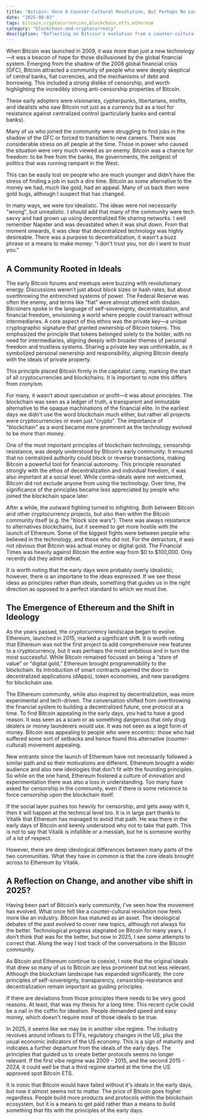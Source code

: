```yaml
---
title: "Bitcoin: Once A Counter-Cultural Revolution, But Perhaps No Longer?"
date: "2025-08-03"
tags: bitcoin,cryptocurrencies,blockchain,etfs,ethereum
category: "blockchain-and-cryptocurrency"
description: "Reflecting on Bitcoin's evolution from a counter-cultural movement born from the 2008 financial crisis to today's institutional asset class, and what this transformation means for the original ideals of decentralization."
---
```


When Bitcoin was launched in 2009, it was more than just a new technology—it was a beacon of hope for those disillusioned by the global financial system. Emerging from the shadow of the 2008 global financial crisis (GFC), Bitcoin attracted a community of people who were deeply skeptical of central banks, fiat currencies, and the mechanisms of debt and borrowing. This included a strong dislike of censorship, and worth highlighting the incredibly strong anti-censorship properties of Bitcoin.

These early adopters were visionaries, cypherpunks, libertarians, misfits, and idealists who saw Bitcoin not just as a currency but as a tool for resistance against centralized control (particularly banks and central banks).

Many of us who joined the community were struggling to find jobs in the shadow of the GFC or forced to transition to new careers. There was considerable stress on all people at the time. Those in power who caused the situation were very much viewed as an enemy. Bitcoin was a chance for freedom: to be free from the banks, the governments, the zeitgeist of politics that was running rampant in the West.

This can be easily lost on people who are much younger and didn't have the stress of finding a job in such a dire time. Bitcoin as some alternative to the money we had, much like gold, had an appeal. Many of us back then were gold bugs, although I suspect that has changed. 

In many ways, we were too idealistic. The ideas were not necessarily "wrong", but unrealistic. I should add that many of the community were tech savvy and had grown up using decentralized file sharing networks. I well remember Napster and was devastated when it was shut down. From that moment onwards, it was clear that decentralized technology was highly desireable. There was a purpose to decentralization, it wasn't a buzz phrase or a means to make money: "I don't trust you, nor do I want to trust you."


## A Community Rooted in Ideals

The early Bitcoin forums and meetups were buzzing with revolutionary energy. Discussions weren’t just about block sizes or hash rates, but about overthrowing the entrenched systems of power. The Federal Reserve was often the enemy, and terms like “fiat” were almost uttered with disdain. Bitcoiners spoke in the language of self-sovereignty, decentralization, and financial freedom, envisioning a world where people could transact without intermediaries. A core aspect of this ethos was the private key—a unique cryptographic signature that granted ownership of Bitcoin tokens. This emphasized the principle that tokens belonged solely to the holder, with no need for intermediaries, aligning deeply with broader themes of personal freedom and trustless systems. Sharing a private key was unthinkable, as it symbolized personal ownership and responsibility, aligning Bitcoin deeply with the ideals of private property.

This principle placed Bitcoin firmly in the capitalist camp, marking the start of all cryptocurrencies and blockchains. It is important to note this differs from cronyism.

For many, it wasn’t about speculation or profit—it was about principles. The blockchain was seen as a ledger of truth, a transparent and immutable alternative to the opaque machinations of the financial elite. In the earliest days we didn't use the word blockchain much either, but rather all projects were cryptocurrencies or even just "crypto". The importance of "blockchain" as a word became more prominent as the technology evolved to be more than money.

One of the most important principles of blockchain technology, censorship resistance, was deeply understood by Bitcoin’s early community. It ensured that no centralized authority could block or reverse transactions, making Bitcoin a powerful tool for financial autonomy. This principle resonated strongly with the ethos of decentralization and individual freedom, it was also important at a social level. While contra-ideals were not welcomed, Bitcoin did not exclude anyone from using the technology. Over time, the significance of the principles became less appreciated by people who joined the blockchain space later.

After a while, the outward fighting turned to infighting. Both between Bitcoin and other cryptocurrency projects, but also then within the Bitcoin community itself (e.g. the "block size wars"). There was always resistance to alternatives blockchains, but it seemed to get more hostile with the launch of Ethereum. Some of the biggest fights were between people who believed in the technology, and those who did not. For the detractors, it was not obvious that Bitcoin was actual money or digital gold. The Financial Times was heavily against Bitcoin the entire way from $0 to $100,000. Only recently did they admit defeat.

It is worth noting that the early days were probably overly idealistic; however, there is an importane to the ideas expressed. If we see those ideas as principles rather than ideals, something that guides us in the right direction as opposed to a perfect standard to which we must live.


## The Emergence of Ethereum and the Shift in Ideology

As the years passed, the cryptocurrency landscape began to evolve. Ethereum, launched in 2015, marked a significant shift. It is worth noting that Ethereum was not the first project to add comprehensive new features to a cryptocurrency, but it was perhaps the most ambitious and in turn the most successful. While Bitcoin remained focused on being a “store of value” or “digital gold,” Ethereum brought programmability to the blockchain. Its introduction of smart contracts opened the door to decentralized applications (dApps), token economies, and new paradigms for blockchain use.

The Ethereum community, while also inspired by decentralization, was more experimental and tech-driven. The conversation shifted from overthrowing the financial system to building a decentralized future, one protocol at a time. To find Bitcoin appealing in the early days, you had to have a good reason. It was seen as a scam or as something dangerous that only drug dealers or money launderers would use. It was not seen as a legit form of money. Bitcoin was appealing to people who were eccentric: those who had suffered some sort of setbacks and hence found this alternative (counter-cultural) movement appealing.

New entrants since the launch of Ethereum have not necessarily followed a similar path and so their motivations are different. Ethereum brought a wider audience and also new ideologies that don't fit with the founding principles. So while on the one hand, Ethereum fostered a culture of innovation and experimentation there was also a loss in understanding. Too many have asked for censorship in the community, even if there is some reticence to force censorship upon the blockchain itself.

If the social layer pushes too heavily for censorship, and gets away with it, then it will happen at the technical level too. It is in large part thanks to Vitalik that Ethereum has managed to avoid that path. He was there in the early days of Bitcoin and keenly understood why not to take that path. This is not to say that Vitalik is infallible or a messiah, but he is someone worthy of a lot of respect.

However, there are deep ideological differences between many parts of the two communities. What they have in common is that the core ideals brought across to Ethereum by Vitalik.


## A Reflection on Change, and another vibe shift in 2025?

Having been part of Bitcoin’s early community, I’ve seen how the movement has evolved. What once felt like a counter-cultural revolution now feels more like an industry. Bitcoin has matured as an asset. The ideological debates of the past evolved to cover new topics, although not always for the better. Technological progress stagnated on Bitcoin for many years, I don’t think that was for the better, but now in 2025, I see some attempts to correct that. Along the way I lost track of the conversations in the Bitcoin community.

As Bitcoin and Ethereum continue to coexist, I note that the original ideals that drew so many of us to Bitcoin are less prominent but not less relevant. Although the blockchain landscape has expanded significantly, the core principles of self-sovereignty, transparency, censorship-resistance and decentralization remain important as guiding principles.

If there are deviations from those principles there needs to be very good reasons. At least, that was my thesis for a long time. This recent cycle could be a nail in the coffin for idealism. People demanded speed and easy money, which doesn't require most of those ideals to be true.

In 2025, it seems like we may be in another vibe regime. The industry revolves around inflows to  ETFs, regulatory changes in the US, plus the usual economic indicators of the US economy. This is a sign of maturity and indicates a further departure from the ideals of the early days. The principles that guided us to create better protocols seems no longer relevant. If the first vibe regime was 2009 - 2015, and the second 2015 - 2024, it could well be that a third regime started at the time the US approved spot Bitcoin ETS.

It is ironic that Bitcoin would have failed without it's ideals in the early days, but now it almost seems not to matter. The price of Bitcoin goes higher regardless. People build more products and protocols within the blockchain ecosystem, but it is a means to get paid rather than a means to build something that fits with the principles of the early days.

